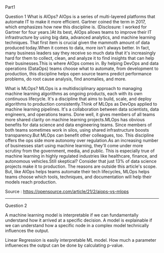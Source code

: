 Part1

Question 1
What is AIOps?
AIOps is a series of multi-layered platforms that automate IT to make it more efficient. Gartner coined the term in 2017, which emphasizes how new this discipline is. (Disclosure: I worked for Gartner for four years.)At its best, AIOps allows teams to improve their IT infrastructure by using big data, advanced analytics, and machine learning techniques. That first item is crucial given the mammoth amount of data produced today.When it comes to data, more isn't always better. In fact, many business leaders say they receive so much data that it's increasingly hard for them to collect, clean, and analyze it to find insights that can help their businesses.This is where AIOps comes in. By helping DevOps and data operations (DataOps) teams choose what to automate, from development to production, this discipline helps open source teams predict performance problems, do root cause analysis, find anomalies, and more.

What is MLOps?
MLOps is a multidisciplinary approach to managing machine learning algorithms as ongoing products, each with its own continuous lifecycle. It's a discipline that aims to build, scale, and deploy algorithms to production consistently.Think of MLOps as DevOps applied to machine learning pipelines. It's a collaboration between data scientists, data engineers, and operations teams. Done well, it gives members of all teams more shared clarity on machine learning projects.MLOps has obvious benefits for data science and data engineering teams. Since members of both teams sometimes work in silos, using shared infrastructure boosts transparency.But MLOps can benefit other colleagues, too. This discipline offers the ops side more autonomy over regulation.As an increasing number of businesses start using machine learning, they'll come under more scrutiny from the government, media, and public. This is especially true of machine learning in highly regulated industries like healthcare, finance, and autonomous vehicles.Still skeptical? Consider that just 13% of data science projects make it to production. The reasons are outside this article's scope. But, like AIOps helps teams automate their tech lifecycles, MLOps helps teams choose which tools, techniques, and documentation will help their models reach production.

Source : https://opensource.com/article/21/2/aiops-vs-mlops

-----------------------------------------------------------------------------------------------------------------------------------------------------------------------------------

Question 2

A machine learning model is interpretable if we can fundamentally understand how it arrived at a specific decision. A model is explainable if we can understand how a specific node in a complex model technically influences the output.

Linear Regression is easily interpretable ML model. How much a parameter influeneces the output can be done by calculating p-value.
